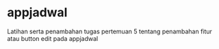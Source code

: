 # appjadwal
Latihan serta penambahan tugas pertemuan 5 tentang penambahan fitur atau button edit pada appjadwal
